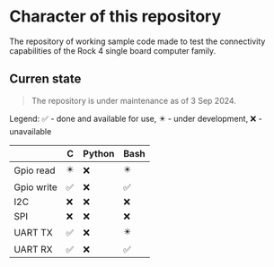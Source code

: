 # Character of this repository
The repository of working sample code made to test the connectivity capabilities of the Rock 4 single board computer family.


## Curren state
> The repository is under maintenance as of 3 Sep 2024.

Legend:
✅ - done and available for use,
✴️ - under development,
❌ - unavailable

|                |C                              |Python                       |Bash                       |
|----------------|-------------------------------|-----------------------------|-----------------------------|
|Gpio read       |✴️|❌|✴️|
|Gpio write      |✅|❌|✅|
|I2C             |❌|❌|❌|
|SPI             |❌|❌|❌|
|UART TX         |✅|❌|✴️|
|UART RX         |✅|❌|✅|
